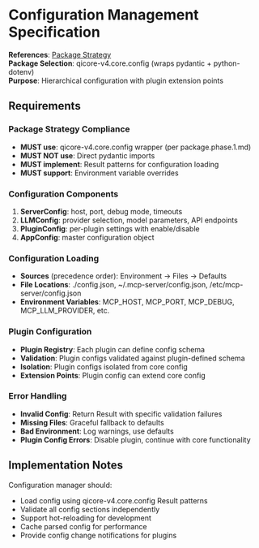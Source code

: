 # Configuration Management Specification

**References**: [Package Strategy](package.phase.1.md)  
**Package Selection**: qicore-v4.core.config (wraps pydantic + python-dotenv)  
**Purpose**: Hierarchical configuration with plugin extension points

## Requirements

### Package Strategy Compliance
- **MUST use**: qicore-v4.core.config wrapper (per package.phase.1.md)
- **MUST NOT use**: Direct pydantic imports
- **MUST implement**: Result<T> patterns for configuration loading
- **MUST support**: Environment variable overrides

### Configuration Components
1. **ServerConfig**: host, port, debug mode, timeouts
2. **LLMConfig**: provider selection, model parameters, API endpoints  
3. **PluginConfig**: per-plugin settings with enable/disable
4. **AppConfig**: master configuration object

### Configuration Loading
- **Sources** (precedence order): Environment → Files → Defaults
- **File Locations**: ./config.json, ~/.mcp-server/config.json, /etc/mcp-server/config.json
- **Environment Variables**: MCP_HOST, MCP_PORT, MCP_DEBUG, MCP_LLM_PROVIDER, etc.

### Plugin Configuration
- **Plugin Registry**: Each plugin can define config schema
- **Validation**: Plugin configs validated against plugin-defined schema
- **Isolation**: Plugin configs isolated from core config
- **Extension Points**: Plugin config can extend core config

### Error Handling
- **Invalid Config**: Return Result<Error> with specific validation failures
- **Missing Files**: Graceful fallback to defaults
- **Bad Environment**: Log warnings, use defaults
- **Plugin Config Errors**: Disable plugin, continue with core functionality

## Implementation Notes

Configuration manager should:
- Load config using qicore-v4.core.config Result<T> patterns
- Validate all config sections independently
- Support hot-reloading for development
- Cache parsed config for performance
- Provide config change notifications for plugins 